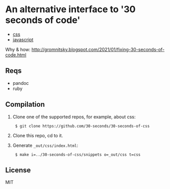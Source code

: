 # An alternative interface to '30 seconds of code'

* [css](http://sigwait.tk/~alex/demo/misc/30-seconds-of-code/css/)
* [javascript](http://sigwait.tk/~alex/demo/misc/30-seconds-of-code/js/)

Why & how: http://gromnitsky.blogspot.com/2021/01/fixing-30-seconds-of-code.html

## Reqs

* pandoc
* ruby

## Compilation

1. Clone one of the supported repos, for example, about css:

        $ git clone https://github.com/30-seconds/30-seconds-of-css

2. Clone this repo, cd to it.

3. Generate `_out/css/index.html`:

        $ make i=../30-seconds-of-css/snippets o=_out/css t=css

## License

MIT

